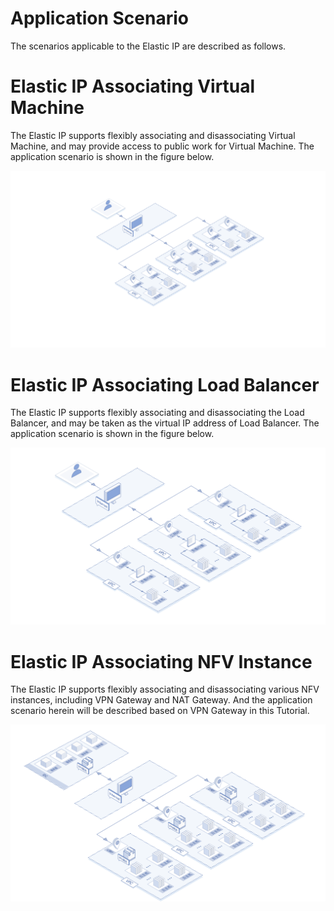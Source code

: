 # Application Scenario

The scenarios applicable to the Elastic IP are described as follows.

# Elastic IP Associating Virtual Machine
The Elastic IP supports flexibly associating and disassociating Virtual Machine, and may provide access to public work for Virtual Machine. The application scenario is shown in the figure below.

![Elastic IP associating Virtual Machine](../../../../image/Networking/Elastic-IP/eip-001.png)


# Elastic IP Associating Load Balancer
The Elastic IP supports flexibly associating and disassociating the Load Balancer, and may be taken as the virtual IP address of Load Balancer. The application scenario is shown in the figure below.

![Elastic IP Associating Load Balancer](../../../../image/Networking/Elastic-IP/eip-002.png)

# Elastic IP Associating NFV Instance
The Elastic IP supports flexibly associating and disassociating various NFV instances, including VPN Gateway and NAT Gateway. And the application scenario herein will be described based on VPN Gateway in this Tutorial.

![Elastic IP Associating NFV Instance](../../../../image/Networking/Elastic-IP/eip-003.png)


